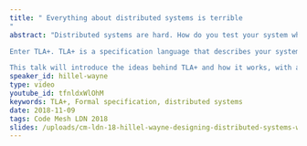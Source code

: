 ```yaml
---
title: " Everything about distributed systems is terrible
"
abstract: "Distributed systems are hard. How do you test your system when it's spread across three services and four languages? Unit testing and type systems only take us so far. At some point we need new tools. 

Enter TLA+. TLA+ is a specification language that describes your system and the properties you want. This makes it a fantastic complement to testing: not only can you check your code, you can check your design, too! TLA+ is especially effective for testing concurrency problems, like crashes, race conditions, and dropped messages. 

This talk will introduce the ideas behind TLA+ and how it works, with a focus on practical examples. We'll also show how it caught complex bugs in our systems, as well as how you can start applying it to your own work."
speaker_id: hillel-wayne
type: video
youtube_id: tfnldxWlOhM
keywords: TLA+, Formal specification, distributed systems
date: 2018-11-09
tags: Code Mesh LDN 2018
slides: /uploads/cm-ldn-18-hillel-wayne-designing-distributed-systems-with-tla-compressed.pdf
---
```



